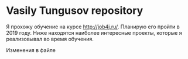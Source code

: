 # Vasily Tungusov repository

Я прохожу обучение на курсе http://job4j.ru/. Планирую его пройти в 2019 году. 
Ниже находятся наиболее интересные проекты, которые я реализовывал во время обучения.

Изменения в файле